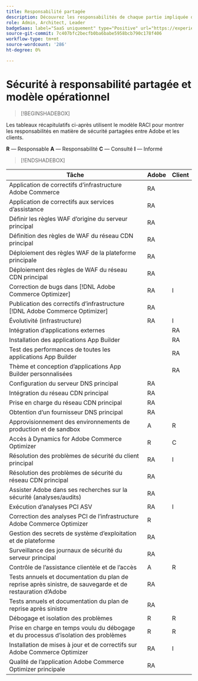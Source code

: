 ```yaml
---
title: Responsabilité partagée
description: Découvrez les responsabilités de chaque partie impliquée dans votre projet en matière  [!DNL Adobe Commerce Optimizer]  sécurité.
role: Admin, Architect, Leader
badgeSaas: label="SaaS uniquement" type="Positive" url="https://experienceleague.adobe.com/en/docs/commerce/user-guides/product-solutions" tooltip="S’applique uniquement aux projets Adobe Commerce as a Cloud Service et Adobe Commerce Optimizer (infrastructure SaaS gérée par Adobe)."
source-git-commit: 7c407bfc2becfb0ba6babe5958bcb790c178f406
workflow-type: tm+mt
source-wordcount: '286'
ht-degree: 0%

---
```


# Sécurité à responsabilité partagée et modèle opérationnel

>[!BEGINSHADEBOX]

Les tableaux récapitulatifs ci-après utilisent le modèle RACI pour montrer les responsabilités en matière de sécurité partagées entre Adobe et les clients.

**R** — Responsable
**A** — Responsabilité
**C** — Consulté
**I** — Informé

>[!ENDSHADEBOX]

| Tâche | Adobe | Client |
| --- | --- | --- |
| Application de correctifs d’infrastructure Adobe Commerce | RA | |
| Application de correctifs aux services d’assistance | RA | |
| Définir les règles WAF d’origine du serveur principal | RA | |
| Définition des règles de WAF du réseau CDN principal | RA | |
| Déploiement des règles WAF de la plateforme principale | RA | |
| Déploiement des règles de WAF du réseau CDN principal | RA | |
| Correction de bugs dans [!DNL Adobe Commerce Optimizer] | RA | I |
| Publication des correctifs d’infrastructure [!DNL Adobe Commerce Optimizer] | RA | |
| Évolutivité (infrastructure) | RA | I |
| Intégration d’applications externes | | RA |
| Installation des applications App Builder | | RA |
| Test des performances de toutes les applications App Builder | | RA |
| Thème et conception d’applications App Builder personnalisées | | RA |
| Configuration du serveur DNS principal | RA |  |
| Intégration du réseau CDN principal | RA |  |
| Prise en charge du réseau CDN principal | RA |  |
| Obtention d’un fournisseur DNS principal | RA | |
| Approvisionnement des environnements de production et de sandbox | A | R |
| Accès à Dynamics for Adobe Commerce Optimizer | R | C |
| Résolution des problèmes de sécurité du client principal | RA | I |
| Résolution des problèmes de sécurité du réseau CDN principal | RA | |
| Assister Adobe dans ses recherches sur la sécurité (analyses/audits) | RA | |
| Exécution d’analyses PCI ASV | RA | I |
| Correction des analyses PCI de l’infrastructure Adobe Commerce Optimizer | R | |
| Gestion des secrets de système d’exploitation et de plateforme | RA | |
| Surveillance des journaux de sécurité du serveur principal | RA | |
| Contrôle de l’assistance clientèle et de l’accès | A | R |
| Tests annuels et documentation du plan de reprise après sinistre, de sauvegarde et de restauration d’Adobe | RA | |
| Tests annuels et documentation du plan de reprise après sinistre | RA | |
| Débogage et isolation des problèmes | R | R |
| Prise en charge en temps voulu du débogage et du processus d’isolation des problèmes | R | R |
| Installation de mises à jour et de correctifs sur Adobe Commerce Optimizer | RA | I |
| Qualité de l’application Adobe Commerce Optimizer principale | RA | |
